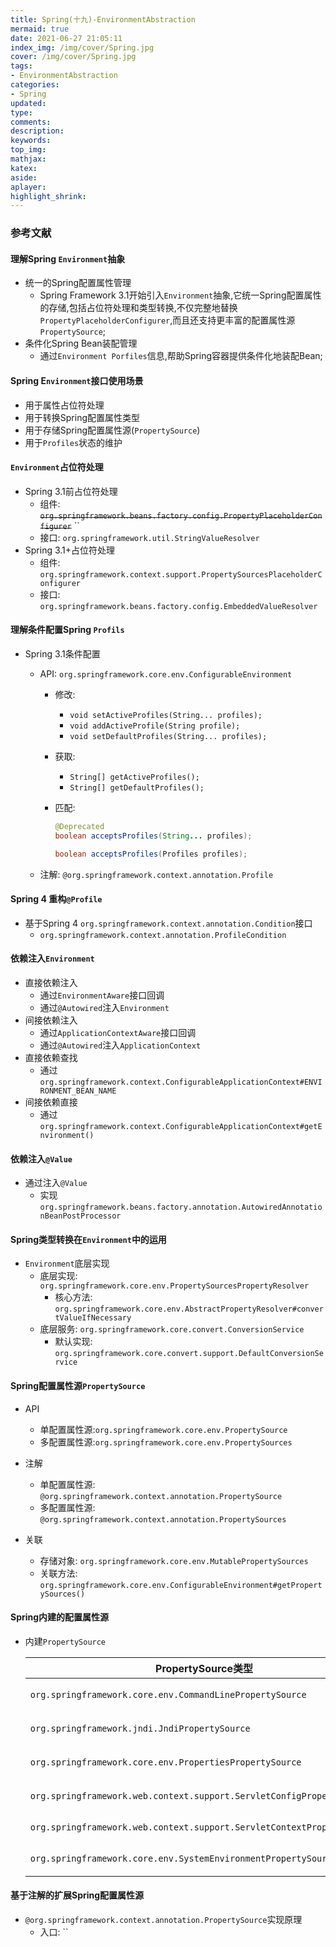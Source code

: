 ```yaml
---
title: Spring(十九)-EnvironmentAbstraction
mermaid: true
date: 2021-06-27 21:05:11
index_img: /img/cover/Spring.jpg
cover: /img/cover/Spring.jpg
tags:
- EnvironmentAbstraction
categories:
- Spring
updated:
type:
comments:
description:
keywords:
top_img:
mathjax:
katex:
aside:
aplayer:
highlight_shrink:
---
```


### 参考文献

#### 理解Spring `Environment`抽象

* 统一的Spring配置属性管理
  * Spring Framework 3.1开始引入`Environment`抽象,它统一Spring配置属性的存储,包括占位符处理和类型转换,不仅完整地替换`PropertyPlaceholderConfigurer`,而且还支持更丰富的配置属性源`PropertySource`;
* 条件化Spring Bean装配管理
  * 通过`Environment Porfiles`信息,帮助Spring容器提供条件化地装配Bean;

#### Spring E`nvironment`接口使用场景

* 用于属性占位符处理
* 用于转换Spring配置属性类型
* 用于存储Spring配置属性源(`PropertySource`)
* 用于`Profiles`状态的维护

#### `Environment`占位符处理

* Spring 3.1前占位符处理
  * 组件: ~~`org.springframework.beans.factory.config.PropertyPlaceholderConfigurer`~~ ``
  * 接口: `org.springframework.util.StringValueResolver`
* Spring 3.1+占位符处理
  * 组件: `org.springframework.context.support.PropertySourcesPlaceholderConfigurer`
  * 接口: `org.springframework.beans.factory.config.EmbeddedValueResolver`

#### 理解条件配置Spring `Profils`

* Spring 3.1条件配置

  * API: `org.springframework.core.env.ConfigurableEnvironment`

    * 修改: 

      * `void setActiveProfiles(String... profiles);`
      * `void addActiveProfile(String profile);`
      * `void setDefaultProfiles(String... profiles);`

    * 获取: 

      * `String[] getActiveProfiles();`
      * `String[] getDefaultProfiles();`

    * 匹配: 

      ```java
      @Deprecated
      boolean acceptsProfiles(String... profiles);
      ```

      ```java
      boolean acceptsProfiles(Profiles profiles);
      ```

  * 注解: `@org.springframework.context.annotation.Profile`

#### Spring 4 重构`@Profile`

* 基于Spring 4 `org.springframework.context.annotation.Condition`接口
  * `org.springframework.context.annotation.ProfileCondition`

#### 依赖注入`Environment`

* 直接依赖注入
  * 通过`EnvironmentAware`接口回调
  * 通过`@Autowired`注入`Environment`
* 间接依赖注入
  * 通过`ApplicationContextAware`接口回调
  * 通过`@Autowired`注入`ApplicationContext`
* 直接依赖查找
  * 通过`org.springframework.context.ConfigurableApplicationContext#ENVIRONMENT_BEAN_NAME`
* 间接依赖直接
  * 通过`org.springframework.context.ConfigurableApplicationContext#getEnvironment()`

#### 依赖注入`@Value`

* 通过注入`@Value`
  * 实现`org.springframework.beans.factory.annotation.AutowiredAnnotationBeanPostProcessor`

#### Spring类型转换在`Environment`中的运用

* `Environment`底层实现
  * 底层实现: `org.springframework.core.env.PropertySourcesPropertyResolver`
    * 核心方法: `org.springframework.core.env.AbstractPropertyResolver#convertValueIfNecessary`
  * 底层服务: `org.springframework.core.convert.ConversionService`
    * 默认实现: `org.springframework.core.convert.support.DefaultConversionService`

#### Spring配置属性源`PropertySource`

* API
  * 单配置属性源:`org.springframework.core.env.PropertySource`
  * 多配置属性源:`org.springframework.core.env.PropertySources`
* 注解
  * 单配置属性源: `@org.springframework.context.annotation.PropertySource`
  * 多配置属性源: `@org.springframework.context.annotation.PropertySources`

* 关联
  * 存储对象: `org.springframework.core.env.MutablePropertySources`
  * 关联方法: `org.springframework.core.env.ConfigurableEnvironment#getPropertySources()`

#### Spring内建的配置属性源

* 内建`PropertySource`

  | PropertySource类型                                           | 说明                       |
  | ------------------------------------------------------------ | -------------------------- |
  | `org.springframework.core.env.CommandLinePropertySource`     | 命令行配置属性源           |
  | `org.springframework.jndi.JndiPropertySource`                | JNDI配置属性源             |
  | `org.springframework.core.env.PropertiesPropertySource`      | `Properties`配置属性源     |
  | `org.springframework.web.context.support.ServletConfigPropertySource` | `Servlet`配置属性源        |
  | `org.springframework.web.context.support.ServletContextPropertySource` | `ServletContext`配置属性源 |
  | `org.springframework.core.env.SystemEnvironmentPropertySource` | 环境变量配置属性源         |

#### 基于注解的扩展Spring配置属性源

* `@org.springframework.context.annotation.PropertySource`实现原理
  * 入口: ``

  
